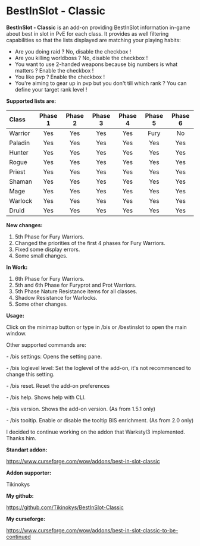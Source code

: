 # BestInSlot - Classic
**BestInSlot - Classic** is an add-on providing BestInSlot information in-game about best in slot in PvE for each class. It provides as well filtering capabilities so that the lists displayed are matching your playing habits:
- Are you doing raid ? No, disable the checkbox !
- Are you killing worldboss ? No, disable the checkbox !
- You want to use 2-handed weapons because big numbers is what matters ? Enable the checkbox !
- You like pvp ? Enable the checkbox !
- You're aiming to gear up in pvp but you don't till which rank ? You can define your target rank level !

**Supported lists are:**

| Class  | Phase 1 | Phase 2 | Phase 3 | Phase 4 | Phase 5 | Phase 6 | 
| :--- | :---: | :---: | :---: | :---: | :---: | :---: |
| Warrior  | Yes  |  Yes  |  Yes  |  Yes  | Fury  | No  |
| Paladin  | Yes  |  Yes  |  Yes  |  Yes | Yes | Yes |
| Hunter  | Yes  |  Yes  |  Yes  |  Yes  | Yes  | Yes  |
| Rogue  | Yes  |  Yes  |  Yes  |  Yes  | Yes  | Yes  |
| Priest  | Yes  |  Yes  |  Yes  |  Yes  | Yes  | Yes  |
| Shaman  | Yes  |  Yes  |  Yes  |  Yes  | Yes  | Yes  |
| Mage  | Yes  |  Yes  |  Yes  |  Yes  | Yes  | Yes  |
| Warlock  | Yes  |  Yes  |  Yes  |  Yes  | Yes  | Yes  |
| Druid  | Yes  |  Yes  |  Yes  |  Yes  | Yes  | Yes  |

**New changes:**

1. 5th Phase for Fury Warriors.
2. Changed the priorities of the first 4 phases for Fury Warriors.
3. Fixed some display errors.
4. Some small changes.

**In Work:**

1. 6th Phase for Fury Warriors.
2. 5th and 6th Phase for Furyprot and Prot Warriors.
3. 5th Phase Nature Resistance items for all classes.
4. Shadow Resistance for Warlocks.
5. Some other changes.

**Usage:**

Click on the minimap button or type in /bis or /bestinslot to open the main window.

Other supported commands are:

- /bis settings: Opens the setting pane.

- /bis loglevel level: Set the loglevel of the add-on, it's not recommenced to change this setting.

- /bis reset. Reset the add-on preferences

- /bis help. Shows help with CLI.

- /bis version. Shows the add-on version. (As from 1.5.1 only)

- /bis tooltip. Enable or disable the tooltip BIS enrichment. (As from 2.0 only)



I decided to continue working on the addon that Warkstyl3 implemented. Thanks him.

**Standart addon:**

https://www.curseforge.com/wow/addons/best-in-slot-classic

**Addon supporter:**

Tikinokys

**My github:**

https://github.com/Tikinokys/BestInSlot-Classic

**My curseforge:**

https://www.curseforge.com/wow/addons/best-in-slot-classic-to-be-continued